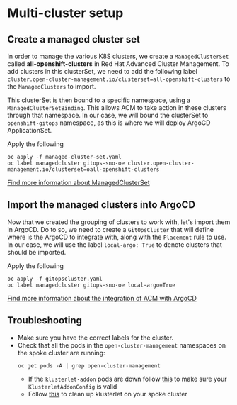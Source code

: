 # Multi-cluster setup

## Create a managed cluster set

In order to manage the various K8S clusters, we create a `ManagedClusterSet` called **all-openshift-clusters** in Red Hat Advanced Cluster Management. To add clusters in this clusterSet, we need to add the following label `cluster.open-cluster-management.io/clusterset=all-openshift-clusters` to the `ManagedClusters` to import.

This clusterSet is then bound to a specific namespace, using a `ManagedClusterSetBinding`. This allows ACM to take action in these clusters through that namespace. In our case, we will bound the clusterSet to `openshift-gitops` namespace, as this is where we will deploy ArgoCD ApplicationSet.

Apply the following
```
oc apply -f managed-cluster-set.yaml
oc label managedcluster gitops-sno-oe cluster.open-cluster-management.io/clusterset=oall-openshift-clusters
```

[Find more information about ManagedClusterSet](https://access.redhat.com/documentation/en-us/red_hat_advanced_cluster_management_for_kubernetes/2.4/html/clusters/managing-your-clusters#creating-a-managedclusterset)

## Import the managed clusters into ArgoCD
Now that we created the grouping of clusters to work with, let's import them in ArgoCD. Do to so, we need to create a `GitOpsCluster` that will define where is the ArgoCD to integrate with, along with the `Placement` rule to use. In our case, we will use the label `local-argo: True` to denote clusters that should be imported.

Apply the following
```
oc apply -f gitopscluster.yaml
oc label managedcluster gitops-sno-oe local-argo=True
```

[Find more information about the integration of ACM with ArgoCD](https://access.redhat.com/documentation/en-us/red_hat_advanced_cluster_management_for_kubernetes/2.4/html/applications/managing-applications#gitops-config)

## Troubleshooting
- Make sure you have the correct labels for the cluster.
- Check that all the pods in the `open-cluster-management` namespaces on the spoke cluster are running:
    ```
    oc get pods -A | grep open-cluster-management
    ```
    - If the `klusterlet-addon` pods are down follow [this](https://access.redhat.com/documentation/en-us/red_hat_advanced_cluster_management_for_kubernetes/2.4/html/clusters/managing-your-clusters#importing-the-klusterlet) to make sure your `KlusterletAddonConfig` is valid
    - Follow [this](https://github.com/stolostron/deploy/blob/master/hack/cleanup-managed-cluster.sh) to clean up klusterlet on your spoke cluster 
